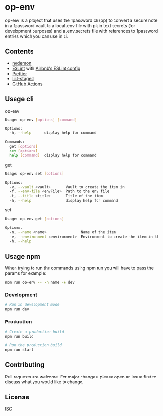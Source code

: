 # op-env

op-env is a project that uses the 1password cli (op) to convert a secure note in a 1password vault to a local .env file with plain text secrets (for development purposes) and a .env.secrets file with references to 1password entries which you can use in ci.

## Contents

-   [nodemon](https://www.npmjs.com/package/nodemon)
-   [ESLint](https://www.npmjs.com/package/eslint) with [Airbnb's ESLint config](https://www.npmjs.com/package/eslint-config-airbnb-base)
-   [Prettier](https://www.npmjs.com/package/prettier)
-   [lint-staged](https://www.npmjs.com/package/lint-staged)
-   [GitHub Actions](https://github.com/features/actions)

## Usage cli

op-env

```bash
Usage: op-env [options] [command]

Options:
  -h, --help      display help for command

Commands:
  get [options]
  set [options]
  help [command]  display help for command
```

get

```bash
Usage: op-env set [options]

Options:
  -v, --vault <vault>       Vault to create the item in
  -f, --env-file <envFile>  Path to the env file
  -t, --title <title>       Title of the item
  -h, --help                display help for command
```

set

```bash
Usage: op-env get [options]

Options:
  -n, --name <name>                Name of the item
  -e, --environment <environment>  Environment to create the item in this will result in .env.<environment> and .env.secrets.<environment>
  -h, --help
```

## Usage npm

When trying to run the commands using npm run you will have to pass the params for example:

```bash
npm run op-env -- -n name -e dev
```

### Development

```bash
# Run in development mode
npm run dev
```

### Production

```bash
# Create a production build
npm run build

# Run the production build
npm run start
```

## Contributing

Pull requests are welcome. For major changes, please open an issue first
to discuss what you would like to change.

## License

[ISC](LICENSE.md)
